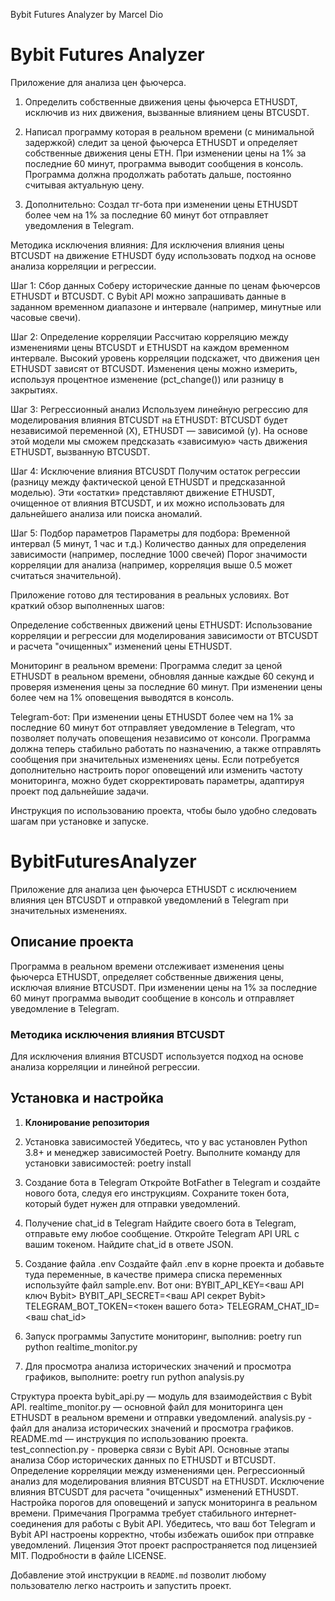 Bybit Futures Analyzer by Marcel Dio
# Bybit Futures Analyzer
Приложение для анализа цен фьючерса.

1. Определить собственные движения цены фьючерса ETHUSDT, 
исключив из них движения, вызванные влиянием цены BTCUSDT.
  
2. Написал программу которая в реальном времени (с минимальной задержкой)
следит за ценой фьючерса ETHUSDT и определяет собственные движения цены ETH.
При изменении цены на 1% за последние 60 минут, программа выводит сообщения
в консоль. Программа должна продолжать работать дальше, постоянно считывая
актуальную цену.

3. Дополнительно: Создал тг-бота при изменении цены ETHUSDT более чем на 1% 
за последние 60 минут бот отправляет уведомления в Telegram.

Методика исключения влияния:
Для исключения влияния цены BTCUSDT на движение ETHUSDT буду использовать 
подход на основе анализа корреляции и регрессии. 

Шаг 1: Сбор данных
Соберу исторические данные по ценам фьючерсов ETHUSDT и BTCUSDT. 
С Bybit API можно запрашивать данные в заданном временном диапазоне и интервале (например, минутные или часовые свечи).

Шаг 2: Определение корреляции
Рассчитаю корреляцию между изменениями цены BTCUSDT и ETHUSDT на каждом временном интервале. 
Высокий уровень корреляции подскажет, что движения цен ETHUSDT зависят от BTCUSDT.
Изменения цены можно измерить, используя процентное изменение (pct_change()) или разницу в закрытиях.

Шаг 3: Регрессионный анализ
Используем линейную регрессию для моделирования влияния BTCUSDT на ETHUSDT:
BTCUSDT будет независимой переменной (X), ETHUSDT — зависимой (y).
На основе этой модели мы сможем предсказать «зависимую» часть движения ETHUSDT, вызванную BTCUSDT.

Шаг 4: Исключение влияния BTCUSDT
Получим остаток регрессии (разницу между фактической ценой ETHUSDT и предсказанной моделью).
Эти «остатки» представляют движение ETHUSDT, очищенное от влияния BTCUSDT, 
и их можно использовать для дальнейшего анализа или поиска аномалий.

Шаг 5: Подбор параметров
Параметры для подбора:
Временной интервал (5 минут, 1 час и т.д.)
Количество данных для определения зависимости (например, последние 1000 свечей)
Порог значимости корреляции для анализа (например, корреляция выше 0.5 может считаться значительной).

Приложение готово для тестирования в реальных условиях. Вот краткий обзор выполненных шагов:

Определение собственных движений цены ETHUSDT:
Использование корреляции и регрессии для моделирования зависимости от BTCUSDT
и расчета "очищенных" изменений цены ETHUSDT.

Мониторинг в реальном времени:
Программа следит за ценой ETHUSDT в реальном времени, обновляя данные каждые
60 секунд и проверяя изменения цены за последние 60 минут.
При изменении цены более чем на 1% оповещения выводятся в консоль.

Telegram-бот:
При изменении цены ETHUSDT более чем на 1% за последние 60 минут 
бот отправляет уведомление в Telegram, что позволяет получать оповещения независимо от консоли.
Программа должна теперь стабильно работать по назначению, 
а также отправлять сообщения при значительных изменениях цены. 
Если потребуется дополнительно настроить порог оповещений или 
изменить частоту мониторинга, можно будет скорректировать параметры, 
адаптируя проект под дальнейшие задачи.


Инструкция по использованию проекта, чтобы было удобно следовать шагам при установке и запуске.

# BybitFuturesAnalyzer
Приложение для анализа цен фьючерса ETHUSDT с исключением влияния цен BTCUSDT и отправкой уведомлений в Telegram 
при значительных изменениях.

## Описание проекта
Программа в реальном времени отслеживает изменения цены фьючерса ETHUSDT, определяет собственные движения цены, 
исключая влияние BTCUSDT. При изменении цены на 1% за последние 60 минут программа выводит сообщение в консоль и 
отправляет уведомление в Telegram.

### Методика исключения влияния BTCUSDT
Для исключения влияния BTCUSDT используется подход на основе анализа корреляции и линейной регрессии.

## Установка и настройка
1. **Клонирование репозитория**

2. Установка зависимостей
Убедитесь, что у вас установлен Python 3.8+ и менеджер зависимостей Poetry. 
Выполните команду для установки зависимостей:
poetry install

3. Создание бота в Telegram
Откройте BotFather в Telegram и создайте нового бота, следуя его инструкциям.
Сохраните токен бота, который будет нужен для отправки уведомлений.

4. Получение chat_id в Telegram
Найдите своего бота в Telegram, отправьте ему любое сообщение.
Откройте Telegram API URL с вашим токеном.
Найдите chat_id в ответе JSON.

5. Создание файла .env
Создайте файл .env в корне проекта и добавьте туда переменные,
в качестве примера списка переменных используйте файл sample.env.
Вот они: 
BYBIT_API_KEY=<ваш API ключ Bybit>
BYBIT_API_SECRET=<ваш API секрет Bybit>
TELEGRAM_BOT_TOKEN=<токен вашего бота>
TELEGRAM_CHAT_ID=<ваш chat_id>

6. Запуск программы
Запустите мониторинг, выполнив:
poetry run python realtime_monitor.py

7. Для просмотра анализа исторических значений и просмотра графиков, выполните:
poetry run python analysis.py

Структура проекта
bybit_api.py — модуль для взаимодействия с Bybit API.
realtime_monitor.py — основной файл для мониторинга цен ETHUSDT в реальном времени и отправки уведомлений.
analysis.py - файл для анализа исторических значений и просмотра графиков.
README.md — инструкция по использованию проекта.
test_connection.py - проверка связи с Bybit API.
Основные этапы анализа
Сбор исторических данных по ETHUSDT и BTCUSDT.
Определение корреляции между изменениями цен.
Регрессионный анализ для моделирования влияния BTCUSDT на ETHUSDT.
Исключение влияния BTCUSDT для расчета "очищенных" изменений ETHUSDT.
Настройка порогов для оповещений и запуск мониторинга в реальном времени.
Примечания
Программа требует стабильного интернет-соединения для работы с Bybit API.
Убедитесь, что ваш бот Telegram и Bybit API настроены корректно, чтобы избежать ошибок при отправке уведомлений.
Лицензия
Этот проект распространяется под лицензией MIT. Подробности в файле LICENSE.

Добавление этой инструкции в `README.md` позволит любому пользователю легко настроить и запустить проект.
